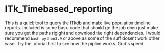 # ITk_Timebased_reporting

This is a quick tool to query the ITkdb and make live population timeline reports. Included is some basic code that should ge the job doen just make sure you get the paths rigight and download the right dependencies. I would recommend ```bash python3.9``` or above as some of the suff dosent work other wise. Try the tutorial first to see how the pipline works. God's speed. 
